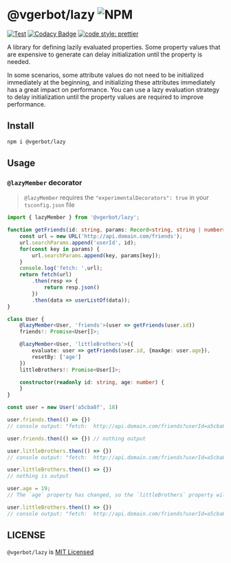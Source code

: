 # @vgerbot/lazy  ![NPM](https://img.shields.io/npm/l/@vgerbot/lazy?style=social)

[![Test](https://github.com/y1j2x34/lazy/actions/workflows/runtest.yml/badge.svg)](https://github.com/y1j2x34/lazy/actions/workflows/runtest.yml)
[![Codacy Badge](https://app.codacy.com/project/badge/Grade/c829a1a9caa9451abe0a1c1dc71a87da)](https://www.codacy.com/gh/y1j2x34/lazy/dashboard?utm_source=github.com&amp;utm_medium=referral&amp;utm_content=y1j2x34/lazy&amp;utm_campaign=Badge_Grade)
[![code style: prettier](https://img.shields.io/badge/code_style-prettier-ff69b4.svg?style=flat-round)](https://github.com/prettier/prettier)

A library for defining lazily evaluated properties.
Some property values that are expensive to generate can delay initialization until the property is needed.

In some scenarios, some attribute values do not need to be initialized immediately at the beginning,
and initializing these attributes immediately has a great impact on performance.
You can use a lazy evaluation strategy to delay initialization until the property values are required to improve performance.

## Install

```bash
npm i @vgerbot/lazy
```

## Usage

### `@lazyMember` decorator

> `@lazyMember` requires the `"experimentalDecorators": true` in your `tsconfig.json` file

```ts
import { lazyMember } from '@vgerbot/lazy';

function getFriends(id: string, params: Record<string, string | number> = {}): Promise<User[]> {
    const url = new URL('http://api.domain.com/friends');
    url.searchParams.append('userId', id);
    for(const key in params) {
        url.searchParams.append(key, params[key]);
    }
    console.log('fetch: ',url);
    return fetch(url)
        .then(resp => {
            return resp.json()
        })
        .then(data => userListOf(data));
}

class User {
    @lazyMember<User, 'friends'>(user => getFriends(user.id))
    friends!: Promise<User[]>;

    @lazyMember<User, 'littleBrothers'>({
        evaluate: user => getFriends(user.id, {maxAge: user.age}),
        resetBy: ['age']
    })
    littleBrothers!: Promise<User[]>;

    constructor(readonly id: string, age: number) {
    }
}

const user = new User('a5cba8f', 18)

user.friends.then(() => {})
// console output: "fetch:  http://api.domain.com/friends?userId=a5cba8f"

user.friends.then(() => {}) // nothing output

user.littleBrothers.then(() => {})
// console output: "fetch:  http://api.domain.com/friends?userId=a5cba8f&maxAge=18"

user.littleBrothers.then(() => {})
// nothing is output

user.age = 19;
// The `age` property has changed, so the `littleBrothers` property will also be reset.

user.littleBrothers.then(() => {})
// console output: "fetch:  http://api.domain.com/friends?userId=a5cba8f&maxAge=<b>19</b>"

```

## LICENSE

`@vgerbot/lazy` is [MIT Licensed](https://github.com/y1j2x34/lazy/blob/master/LICENSE)
